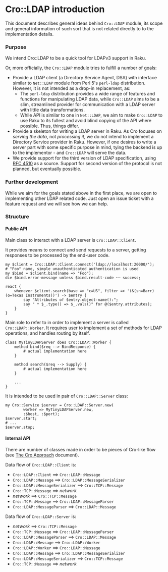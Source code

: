 # Cro::LDAP introduction

This document describes general ideas behind `Cro::LDAP` module, its
scope and general information of such sort that is not related directly
to to the implementation details.

### Purpose

We intend Cro::LDAP to be a quick tool for LDAPv3 support in Raku.

Or, more officially, the `Cro::LDAP` module tries to fulfill a number of
goals:

* Provide a LDAP client (a Directory Service Agent, DSA) with interface
  similar to `Net::LDAP` module from Perl 5's `perl-ldap` distribution.
  However, it is not intended as a drop-in replacement, as:
  * The `perl-ldap` distribution provides a wide range of features and
    functions for manipulating LDAP data, while `Cro::LDAP` aims to be a
    slim, streamlined provider for communication with a LDAP server with
    little data transformations.
  * While API is similar to one in `Net::LDAP`, we aim to make
    `Cro::LDAP` to use Raku to its fullest and avoid blind copying
    of the API where possible. Thus, things differ.
* Provide a skeleton for writing a LDAP server in Raku. As Cro focuses
  on _serving the data_, not _processing it_, we do not intend to implement
  a Directory Service provider in Raku. However, if one desires to
  write a server part with some specific purpose in mind, tying the
  backend is up to the implementor - and `Cro::LDAP` will serve the
  data.
* We provide support for the third version of LDAP specification, using
  [RFC 4510](https://tools.ietf.org/pdf/rfc4510.pdf) as a source.
  Support for second version of the protocol is not planned, but
  eventually possible.

### Further development

While we aim for the goals stated above in the first place, we are open
to implementing other LDAP related code. Just open an issue ticket with
a feature request and we will see how we can help.

### Structure

#### Public API

Main class to interact with a LDAP server is `Cro::LDAP::Client`.

It provides means to connect and send requests to a server, getting
responses to be processed by the end-user code.

```perl6
my $client = Cro::LDAP::Client.connect('ldap://localhost:20000/');
# "Foo" name, simple unauthenticated authentication is used
my $bind = $client.bind(name => "Foo");
die $bind.error-message unless $bind.result-code ~~ success;

react {
    whenever $client.search(base => "c=US", filter => '(&(sn=Barr)(o=Texas Instruments))') -> $entry {
        say "Attributes of $entry.object-name():";
        say " * $_.type() => $_.vals()" for @($entry.attributes);
    }
}
```

Main role to refer to in order to implement a server is called
`Cro::LDAP::Worker`. It requires user to implement a set of methods for
LDAP operations, and handles routing by itself.

```perl6
class MyTinyLDAPServer does Cro::LDAP::Worker {
    method bind($req --> BindResponse) {
        # actual implementation here
    }

    method search($req --> Supply) {
        # actual implementation here
    }

    ...
}
```

It is intended to be used in pair of `Cro::LDAP::Server` class:

```perl6
my Cro::Service $server = Cro::LDAP::Server.new(
        worker => MyTinyLDAPServer.new,
        :$host, :$port);
$server.start;
# ...
$server.stop;
```

#### Internal API

There are number of classes made in order to be pieces of Cro-like flow
(see [The Cro Approach](docs/approach) document).

Data flow of `Cro::LDAP::Client` is:

* `Cro::LDAP::Client` ==> `Cro::LDAP::Message`
* `Cro::LDAP::Message` ==> `Cro::LDAP::MessageSerializer`
* `Cro::LDAP::MessageSerializer` ==> `Cro::TCP::Message`
* `Cro::TCP::Message` ==> *network*
* *network* ==> `Cro::TCP::Message`
*  `Cro::TCP::Message` ==> `Cro::LDAP::MessageParser`
*  `Cro::LDAP::MessageParser` ==> `Cro::LDAP::Message`

Data flow of `Cro::LDAP::Server` is:

* *network* ==> `Cro::TCP::Message`
* `Cro::TCP::Message` ==> `Cro::LDAP::MessageParser`
* `Cro::LDAP::MessageParser` ==> `Cro::LDAP::Message`
* `Cro::LDAP::Message` ==> `Cro::LDAP::Worker`
* `Cro::LDAP::Worker` ==> `Cro::LDAP::Message`
* `Cro::LDAP::Message` ==> `Cro::LDAP::MessageSerializer`
* `Cro::LDAP::MessageSerializer` ==> `Cro::TCP::Message`
* `Cro::TCP::Message` ==> *network*
